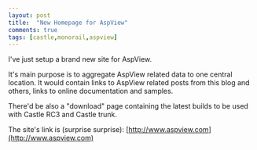 ```yaml
---
layout: post
title:  "New Homepage for AspView"
comments: true
tags: [castle,monorail,aspview]
---
```



I've just setup a brand new site for AspView.



It's main purpose is to aggregate AspView related data to one central location. It would contain links to AspView related posts from this blog and others, links to online documentation and samples.



There'd be also a "download" page containing the latest builds to be used with Castle RC3 and Castle trunk.



The site's link is (surprise surprise): [http://www.aspview.com](http://www.aspview.com)

